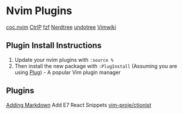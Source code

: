 # Nvim Plugins
[coc.nvim](./coc-nvim.md)
[CtrlP](./ctrlp.md)
[fzf](./fzf.md)
[Nerdtree](./nerdtree.md)
[undotree](./undotree.md)
[Vimwiki](./vimwiki.md)

## Plugin Install Instructions
1. Update your nvim plugins with `:source %`
2. Then install the new package with `:PlugInstall` (Assuming you are using <a href="https://github.com/junegunn/vim-plug" target="_blank">Plug</a>) - A popular Vim plugin manager

## Plugins
[Adding Markdown](./adding-markdown.md)
Add E7 React Snippets
[vim-proje/ctionist](./plugins/vim-projectionist.md)
